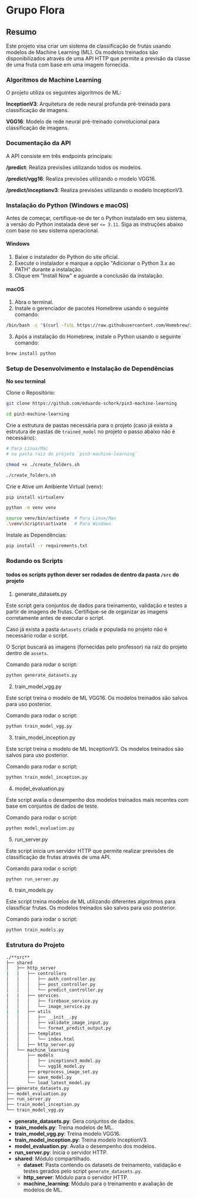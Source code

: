 
# Grupo Flora
## Resumo
Este projeto visa criar um sistema de classificação de frutas usando modelos de Machine Learning (ML). Os modelos treinados são disponibilizados através de uma API HTTP que permite a previsão da classe de uma fruta com base em uma imagem fornecida.

### Algoritmos de Machine Learning
O projeto utiliza os seguintes algoritmos de ML:

**InceptionV3**: Arquitetura de rede neural profunda pré-treinada para classificação de imagens.

**VGG16**: Modelo de rede neural pré-treinado convolucional para classificação de imagens.

### Documentação da API
A API consiste em três endpoints principais:

**/predict**: Realiza previsões utilizando todos os modelos.

**/predict/vgg16**: Realiza previsões utilizando o modelo VGG16.

**/predict/inceptionv3**: Realiza previsões utilizando o modelo InceptionV3.

### Instalação do Python (Windows e macOS)
Antes de começar, certifique-se de ter o Python instalado em seu sistema, a versão do Python instalada deve ser `<= 3.11`. Siga as instruções abaixo com base no seu sistema operacional.

#### Windows
1. Baixe o instalador do Python do site oficial.
2. Execute o instalador e marque a opção "Adicionar o Python 3.x ao PATH" durante a instalação.
3. Clique em "Install Now" e aguarde a conclusão da instalação.

#### macOS
1. Abra o terminal.
2. Instale o gerenciador de pacotes Homebrew usando o seguinte comando:
```bash
/bin/bash -c "$(curl -fsSL https://raw.githubusercontent.com/Homebrew/install/HEAD/install.sh)"
```

3. Após a instalação do Homebrew, instale o Python usando o seguinte comando:
```bash
brew install python
```

### Setup de Desenvolvimento e Instalação de Dependências
**No seu terminal**

Clone o Repositório:


```bash
git clone https://github.com/eduardo-schork/pin3-machine-learning

cd pin3-machine-learning
```

Crie a estrutura de pastas necessária para o projeto (caso já exista a estrutura de pastas de `trained_model` no projeto o passo abaixo não é necessário):
```bash
# Para Linux/Mac
# na pasta raiz do projeto `pin3-machine-learning`

chmod +x ./create_folders.sh

./create_folders.sh

```
Crie e Ative um Ambiente Virtual (venv):

```bash
pip install virtualenv

python -m venv venv

source venv/bin/activate  # Para Linux/Mac
.\venv\Scripts\activate   # Para Windows
```

Instale as Dependências:

```bash
pip install -r requirements.txt
```

### Rodando os Scripts

#### todos os scripts python dever ser rodados de dentro da pasta `/src` do projeto

1. generate_datasets.py

Este script gera conjuntos de dados para treinamento, validação e testes a partir de imagens de frutas. Certifique-se de organizar as imagens corretamente antes de executar o script. 

Caso já exista a pasta `datasets` criada e populada no projeto não é necessário rodar o script.

O Script buscará as imagens (fornecidas pelo professor) na raiz do projeto dentro de `assets`.

Comando para rodar o script:

```bash
python generate_datasets.py
```

2. train_model_vgg.py

Este script treina o modelo de ML VGG16. Os modelos treinados são salvos para uso posterior.

Comando para rodar o script:

```bash
python train_model_vgg.py
```

3. train_model_inception.py

Este script treina o modelo de ML InceptionV3. Os modelos treinados são salvos para uso posterior.

Comando para rodar o script:

```bash
python train_model_inception.py
```

4. model_evaluation.py

Este script avalia o desempenho dos modelos treinados mais recentes com base em conjuntos de dados de teste.

Comando para rodar o script:

```bash
python model_evaluation.py
```

5. run_server.py

Este script inicia um servidor HTTP que permite realizar previsões de classificação de frutas através de uma API.

Comando para rodar o script:

```bash
python run_server.py
```

6. train_models.py

Este script treina modelos de ML utilizando diferentes algoritmos para classificar frutas. Os modelos treinados são salvos para uso posterior.

Comando para rodar o script:

```bash
python train_models.py
```

### Estrutura do Projeto

```bash
./**src**
├── shared
│   ├── http_server
|   |   ├── controllers
│   │   │   ├── auth_controller.py
│   │   │   ├── post_controller.py
│   │   │   └── predict_controller.py
|   |   ├── services
│   │   │   ├── firebase_service.py
│   │   │   └── image_service.py
|   |   ├── utils
│   │   │   ├── __init__.py
│   │   │   ├── validate_image_input.py
│   │   │   └── format_predict_output.py
│   │   ├── templates
│   │   │   └── index.html
│   │   ├── http_server.py
│   └── machine_learning
│       ├── models
│       │   ├── inceptionv3_model.py
│       │   └── vgg16_model.py
│       ├── preprocess_image_set.py
│       ├── save_model.py
│       └── load_latest_model.py
├── generate_datasets.py
├── model_evaluation.py
├── run_server.py
├── train_model_inception.py
└── train_model_vgg.py
```
* **generate_datasets.py**: Gera conjuntos de dados.
* **train_models.py**: Treina modelos de ML.
* **train_model_vgg.py**: Treina modelo VGG16.
* **train_model_inception.py**: Treina modelo InceptionV3.
* **model_evaluation.py**: Avalia o desempenho dos modelos.
* **run_server.py**: Inicia o servidor HTTP.
* **shared**: Módulo compartilhado.
    * **dataset**: Pasta contendo os datasets de treinamento, validação e testes gerados pelo script `generate_datasets.py`.
    * **http_server**: Módulo para o servidor HTTP.
    * **machine_learning**: Módulo para o treinamento e avaliação de modelos de ML.

